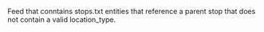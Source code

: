 Feed that conntains stops.txt entities that reference a parent stop that does not contain a valid location_type.